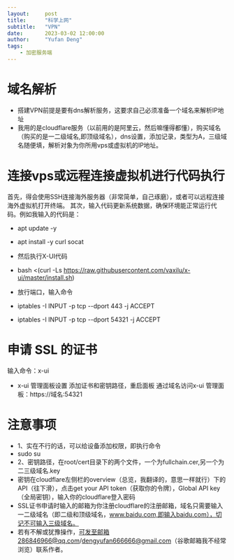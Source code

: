 ```yaml
---
layout:     post
title:      "科学上网"
subtitle:   "VPN"
date:       2023-03-02 12:00:00
author:     "Yufan Deng"
tags:
    - 加密服务端
---
```



# 域名解析
- 搭建VPN前提是要有dns解析服务，这要求自己必须准备一个域名来解析IP地址
- 我用的是cloudflare服务（以前用的是阿里云，然后嘛懂得都懂），购买域名（购买的是一二级域名,即顶级域名），dns设置，添加记录，类型为A，三级域名随便填，解析对象为你所用vps或虚拟机的IP地址。
# 连接vps或远程连接虚拟机进行代码执行
首先，得会使用SSH连接海外服务器（非常简单，自己琢磨），或者可以远程连接海外虚拟机打开终端。
其次，输入代码更新系统数据，确保环境能正常运行代码。例如我输入的代码是：
- apt update -y 
- apt install -y curl socat
- 然后执行X-UI代码
- bash <(curl -Ls https://raw.githubusercontent.com/vaxilu/x-ui/master/install.sh)
- 放行端口，输入命令

- iptables -I INPUT -p tcp --dport 443 -j ACCEPT
- iptables -I INPUT -p tcp --dport 54321 -j ACCEPT
# 申请 SSL 的证书
输入命令：x-ui

- x-ui 管理面板设置
添加证书和密钥路径，重启面板
通过域名访问x-ui 管理面板：https://域名:54321
# 注意事项
- 1、实在不行的话，可以给设备添加权限，即执行命令
- sudo su
- 2、密钥路径，在root/cert目录下的两个文件，一个为fullchain.cer,另一个为二三级域名.key
- 密钥在cloudflare左侧栏的overview（总览，我翻译的，意思一样就行）下的API（往下滑），点击get your API token（获取你的令牌），Global API key（全局密钥），输入你的cloudflare登入密码
- SSL证书申请时输入的邮箱为你注册cloudflare的注册邮箱，域名只需要输入一二级域名（即二级和顶级域名，www.baidu.com,即输入baidu.com），切记不可输入三级域名。
- 若有不解或犹豫操作，可发至邮箱286846966@qq.com/dengyufan666666@gmail.com（谷歌邮箱我不经常浏览）联系作者。
